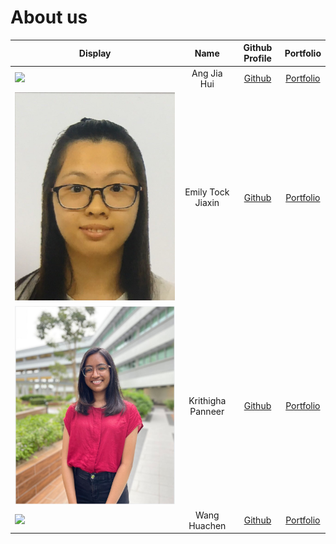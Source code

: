 # About us

Display | Name | Github Profile | Portfolio 
--------|:----:|:--------------:|:---------:
![](https://via.placeholder.com/100.png?text=Photo) | Ang Jia Hui | [Github](https://github.com/jhjhajh) | [Portfolio](https://ay2021s2-cs2113t-f08-3.github.io/tp/team/jiahui.html)
![Emily](./team/portfolio_photos/Emily_photo.jpg) | Emily Tock Jiaxin | [Github](https://github.com/EmilyTJX) | [Portfolio](https://ay2021s2-cs2113t-f08-3.github.io/tp/team/emily.html)
![Krithigha](./team/portfolio_photos/Krithigha_photo.jpg) | Krithigha Panneer | [Github](https://github.com/Krithigha24) | [Portfolio](https://ay2021s2-cs2113t-f08-3.github.io/tp/team/krithigha.html)
![](https://via.placeholder.com/100.png?text=Photo) | Wang Huachen | [Github](https://github.com/huachen24) | [Portfolio](https://ay2021s2-cs2113t-f08-3.github.io/tp/team/huachen.html)